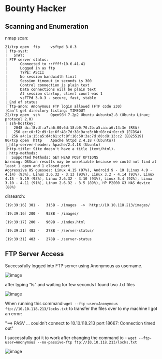 # Bounty Hacker

## Scanning and Enumeration

nmap scan:
```
21/tcp open  ftp     vsftpd 3.0.3
| ftp-syst:
|   STAT:
| FTP server status:
|      Connected to ::ffff:10.6.41.41
|      Logged in as ftp
|      TYPE: ASCII
|      No session bandwidth limit
|      Session timeout in seconds is 300
|      Control connection is plain text
|      Data connections will be plain text
|      At session startup, client count was 1
|      vsFTPd 3.0.3 - secure, fast, stable
|_End of status
| ftp-anon: Anonymous FTP login allowed (FTP code 230)
|Can't get directory listing: TIMEOUT
22/tcp open  ssh     OpenSSH 7.2p2 Ubuntu 4ubuntu2.8 (Ubuntu Linux; protocol 2.0)
| ssh-hostkey:
|   2048 dc:f8:df:a7:a6:00:6d:18:b0:70:2b:a5:aa:a6:14:3e (RSA)
|   256 ec:c0:f2:d9:1e:6f:48:7d:38:9a:e3:bb:08:c4:0c:c9 (ECDSA)
|  256 a4:1a:15:a5:d4:b1:cf:8f:16:50:3a:7d:d0:d8:13:c2 (ED25519)
80/tcp open  http    Apache httpd 2.4.18 ((Ubuntu))
|_http-server-header: Apache/2.4.18 (Ubuntu)
|http-title: Site doesn't have a title (text/html).
| http-methods:
|  Supported Methods: GET HEAD POST OPTIONS
Warning: OSScan results may be unreliable because we could not find at least 1 open and 1 closed port
Aggressive OS guesses: Linux 4.15 (97%), Android 9 - 10 (Linux 4.9 - 4.14) (93%), Linux 2.6.32 - 3.13 (93%), Linux 3.2 - 4.14 (93%), Linux 4.15 - 5.19 (93%), Linux 2.6.32 - 3.10 (93%), Linux 5.4 (92%), Linux 3.10 - 4.11 (91%), Linux 2.6.32 - 3.5 (89%), HP P2000 G3 NAS device (88%)
```
dirsearch:
```
[19:39:16] 301 -   315B - /images  ->  http://10.10.118.213/images/

[19:39:16] 200 -   938B - /images/

[19:39:17] 200 -   969B - /index.html

[19:39:31] 403 -   278B - /server-status/

[19:39:31] 403 -   278B - /server-status
```

## FTP Server Access
Successfully logged into FTP server using Anonymous as username.


![image](https://github.com/user-attachments/assets/c36409e5-bd4d-4771-87b8-494bae4b3a18)

after typing "ls" and waiting for few seconds I found two .txt files

![image](https://github.com/user-attachments/assets/4ec8fd12-fa0d-4331-8031-166deb645f1f)

When running this command ``` wget --ftp-user=Anonymous ftp://10.10.118.213/locks.txt ``` to transfer the files over to my machine I got an error:

"==> PASV ... couldn't connect to 10.10.118.213 port 18667: Connection timed out"

I successfully got it to work after changing the command to - ``` wget --ftp-user=Anonymous --no-passive-ftp ftp://10.10.118.213/locks.txt ```

![image](https://github.com/user-attachments/assets/242a97c5-1854-46aa-aa15-c6bbd181a4ef)

